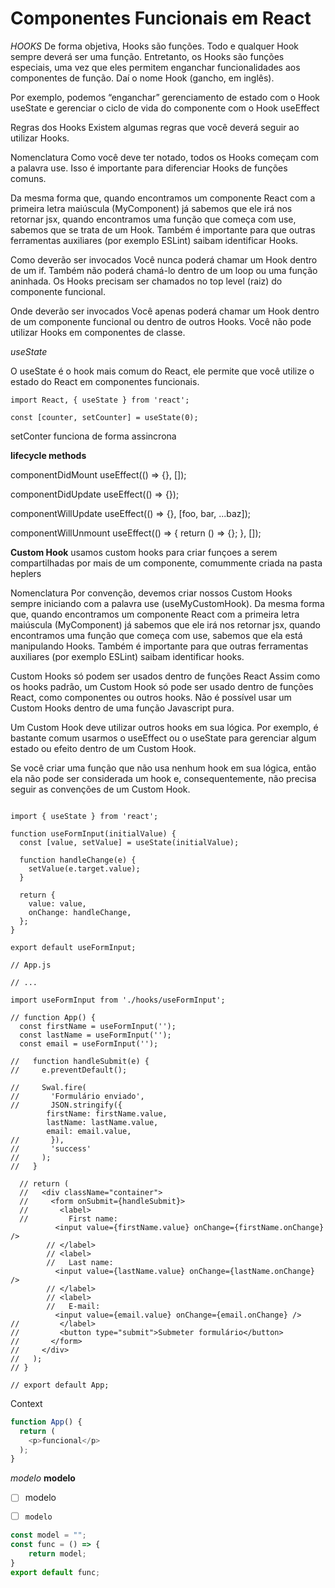 # Componentes Funcionais em React


*HOOKS*
De forma objetiva, Hooks são funções. Todo e qualquer Hook sempre deverá ser uma função. Entretanto, os Hooks são funções especiais, uma vez que eles permitem enganchar funcionalidades aos componentes de função. Daí o nome Hook (gancho, em inglês).

Por exemplo, podemos “enganchar” gerenciamento de estado com o Hook useState e gerenciar o ciclo de vida do componente com o Hook useEffect

Regras dos Hooks
Existem algumas regras que você deverá seguir ao utilizar Hooks.

Nomenclatura
Como você deve ter notado, todos os Hooks começam com a palavra use. Isso é importante para diferenciar Hooks de funções comuns.

Da mesma forma que, quando encontramos um componente React com a primeira letra maiúscula (MyComponent) já sabemos que ele irá nos retornar jsx, quando encontramos uma função que começa com use, sabemos que se trata de um Hook. Também é importante para que outras ferramentas auxiliares (por exemplo ESLint) saibam identificar Hooks.

Como deverão ser invocados
Você nunca poderá chamar um Hook dentro de um if. Também não poderá chamá-lo dentro de um loop ou uma função aninhada. Os Hooks precisam ser chamados no top level (raiz) do componente funcional.

Onde deverão ser invocados
Você apenas poderá chamar um Hook dentro de um componente funcional ou dentro de outros Hooks. Você não pode utilizar Hooks em componentes de classe.

*useState*

O useState é o hook mais comum do React, ele permite que você utilize o estado do React em componentes funcionais.

```
import React, { useState } from 'react';

const [counter, setCounter] = useState(0);
```
setConter funciona de forma assincrona


**lifecycle methods**

componentDidMount
useEffect(() => {}, []);


componentDidUpdate
useEffect(() => {});


componentWillUpdate
useEffect(() => {}, [foo, bar, ...baz]);


componentWillUnmount
useEffect(() => {
  return () => {};
}, []);




**Custom Hook**
usamos custom hooks para criar funçoes a serem compartilhadas por mais de um componente, comummente criada na pasta heplers

Nomenclatura
Por convenção, devemos criar nossos Custom Hooks sempre iniciando com a palavra use (useMyCustomHook). Da mesma forma que, quando encontramos um componente React com a primeira letra maiúscula (MyComponent) já sabemos que ele irá nos retornar jsx, quando encontramos uma função que começa com use, sabemos que ela está manipulando Hooks. Também é importante para que outras ferramentas auxiliares (por exemplo ESLint) saibam identificar hooks.

Custom Hooks só podem ser usados dentro de funções React
Assim como os hooks padrão, um Custom Hook só pode ser usado dentro de funções React, como componentes ou outros hooks. Não é possível usar um Custom Hooks dentro de uma função Javascript pura.

Um Custom Hook deve utilizar outros hooks em sua lógica. Por exemplo, é bastante comum usarmos o useEffect ou o useState para gerenciar algum estado ou efeito dentro de um Custom Hook.

Se você criar uma função que não usa nenhum hook em sua lógica, então ela não pode ser considerada um hook e, consequentemente, não precisa seguir as convenções de um Custom Hook.

```

import { useState } from 'react';

function useFormInput(initialValue) {
  const [value, setValue] = useState(initialValue);

  function handleChange(e) {
    setValue(e.target.value);
  }

  return {
    value: value,
    onChange: handleChange,
  };
}

export default useFormInput;
```

```
// App.js

// ...

import useFormInput from './hooks/useFormInput';

// function App() {
  const firstName = useFormInput('');
  const lastName = useFormInput('');
  const email = useFormInput('');

//   function handleSubmit(e) {
//     e.preventDefault();

//     Swal.fire(
//       'Formulário enviado',
//       JSON.stringify({
        firstName: firstName.value,
        lastName: lastName.value,
        email: email.value,
//       }),
//       'success'
//     );
//   }

  // return (
  //   <div className="container">
  //     <form onSubmit={handleSubmit}>
  //       <label>
  //         First name:
          <input value={firstName.value} onChange={firstName.onChange} />
        // </label>
        // <label>
        //   Last name:
          <input value={lastName.value} onChange={lastName.onChange} />
        // </label>
        // <label>
        //   E-mail:
          <input value={email.value} onChange={email.onChange} />
//         </label>
//         <button type="submit">Submeter formulário</button>
//       </form>
//     </div>
//   );
// }

// export default App;

```



Context



```js
function App() {
  return (
    <p>funcional</p>
  );
}
```

*modelo*
**modelo**
- [ ] modelo
- [ ] `modelo`



```js
const model = "";
const func = () => {
    return model;
}
export default func;

```
